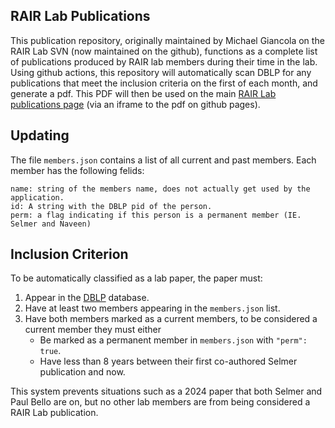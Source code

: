 
## RAIR Lab Publications

This publication repository, originally maintained by Michael Giancola on the RAIR Lab SVN (now maintained on the github),
functions as a complete list of publications produced by RAIR lab members during their time in the lab. Using github
actions, this repository will automatically scan DBLP for any publications that meet the inclusion criteria on the first of each month, and generate a pdf. This PDF will then be used on the main [RAIR Lab publications page](https://rair.cogsci.rpi.edu/publications/) (via an iframe to the pdf on github pages).  

## Updating
The file `members.json` contains a list of all current and past members. Each member has the following felids:
```
name: string of the members name, does not actually get used by the application.
id: A string with the DBLP pid of the person.
perm: a flag indicating if this person is a permanent member (IE. Selmer and Naveen)
```

## Inclusion Criterion

To be automatically classified as a lab paper, the paper must: 
1) Appear in the [DBLP](https://dblp.dagstuhl.de/) database.
2) Have at least two members appearing in the `members.json` list.
3) Have both members marked as a current members, to be considered a current member they must either
    * Be marked as a permanent member in `members.json` with `"perm": true`. 
    * Have less than 8 years between their first co-authored Selmer publication and now.

This system prevents situations such as a 2024 paper that both Selmer and Paul Bello are on, but no other lab members are 
from being considered a RAIR Lab publication. 